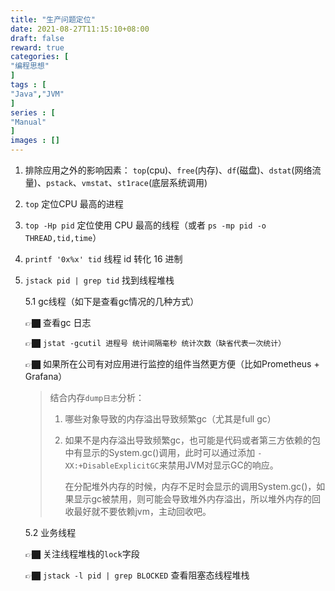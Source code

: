 ```yaml
---
title: "生产问题定位"
date: 2021-08-27T11:15:10+08:00
draft: false
reward: true
categories: [
"编程思想"
]
tags : [
"Java","JVM"
]
series : [
"Manual"
]
images : []
---
```


[comment]: <> "# 生产问题定位"

1. 排除应用之外的影响因素： `top`(cpu)、`free`(内存)、`df`(磁盘)、`dstat`(网络流量)、`pstack`、`vmstat`、`st1race`(底层系统调用)

2.  `top` 定位CPU 最高的进程

3. `top -Hp pid` 定位使用 CPU 最高的线程（或者 `ps -mp pid -o THREAD,tid,time`）

4.  `printf '0x%x' tid` 线程 id 转化 16 进制

5. `jstack pid | grep tid` 找到线程堆栈

   5.1 gc线程（如下是查看gc情况的几种方式）
   
   👉🏿 查看gc 日志
   
   👉🏿 `jstat -gcutil 进程号 统计间隔毫秒 统计次数（缺省代表一次统计）`
   
   👉🏿 如果所在公司有对应用进行监控的组件当然更方便（比如Prometheus + Grafana）
   
   > 结合内存`dump日志`分析：
   >
   > 1. 哪些对象导致的内存溢出导致频繁gc（尤其是full gc）
   >
   > 2. 如果不是内存溢出导致频繁gc，也可能是代码或者第三方依赖的包中有显示的System.gc()调用，此时可以通过添加 `-XX:+DisableExplicitGC`来禁用JVM对显示GC的响应。
   >
   >    在分配堆外内存的时候，内存不足时会显示的调用System.gc()，如果显示gc被禁用，则可能会导致堆外内存溢出，所以堆外内存的回收最好就不要依赖jvm，主动回收吧。
   
   5.2 业务线程
   
   👉🏿 关注线程堆栈的`lock`字段
   
   👉🏿 `jstack -l pid | grep BLOCKED` 查看阻塞态线程堆栈

